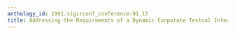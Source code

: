 ```yaml
---
anthology_id: 1991.sigirconf_conference-91.17
title: Addressing the Requirements of a Dynamic Corporate Textual Information Base
---
```

